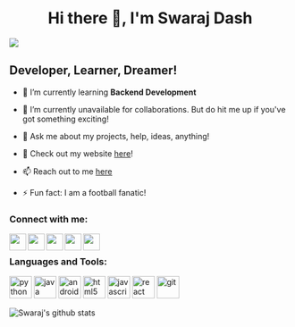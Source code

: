 <h1 align="center">Hi there 👋, I'm Swaraj Dash</h1>

![](https://komarev.com/ghpvc/?username=iamspd2&color=brightgreen)

## Developer, Learner, Dreamer!
<!-- - 🔭 I’m currently working on **JARVIS - a Windows assistant** -->
- 🌱 I’m currently learning **Backend Development** 

- 👯 I’m currently unavailable for collaborations. But do hit me up if you've got something exciting!

- 💬 Ask me about my projects, help, ideas, anything!

- 📌 Check out my website <a href = "https://swarajdash.com/">here</a>!

- 📫 Reach out to me <a href="mailto: swarajdash40@gmail.com">here</a>

- ⚡ Fun fact: I am a football fanatic!

### Connect with me:

[<img align="left" width="30px" src="https://img.icons8.com/plasticine/100/undefined/domain.png" />][website]
[<img align="left" width="30px" src="https://img.icons8.com/fluency/48/undefined/linkedin.png" />][linkedin]
[<img align="left" width="30px" src="https://img.icons8.com/fluency/48/undefined/twitter.png" />][twitter]
[<img align="left" width="30px" src="https://img.icons8.com/fluency/48/undefined/instagram-new.png" />][instagram]
[<img align="left" width="30px" src="https://img.icons8.com/fluency/48/undefined/gmail-new.png" />][mail]


<br />

### Languages and Tools:

<p align="left">
  <img src="https://image.flaticon.com/icons/png/512/180/180867.png" alt="python" width="40" height="40"/>
  <img src="https://image.flaticon.com/icons/png/512/226/226777.png" alt="java" width="40" height="40"/>
  <img src="https://image.flaticon.com/icons/png/512/882/882710.png" alt="android" width="40" height="40"/>
  <img src="https://image.flaticon.com/icons/png/512/888/888859.png" alt="html5" width="40" height="40"/>
  <img src="https://image.flaticon.com/icons/png/512/136/136530.png" alt="javascript" width="40" height="40"/>
  <img src="https://image.flaticon.com/icons/png/512/1183/1183621.png" alt="react" width="40" height="40"/>
  <img src="https://image.flaticon.com/icons/png/512/2111/2111288.png" alt="git" width="40" height="40"/>
</p> 

![Swaraj's github stats](https://github-readme-stats.vercel.app/api?username=iamspd2&show_icons=true&theme=yeblu)

[website]: https://swarajdash.com
[twitter]: https://twitter.com/swalaxh
[instagram]: https://instagram.com/swaraj2
[linkedin]: https://www.linkedin.com/in/theswaraj
[mail]: mailto:swarajdash40@gmail.com
